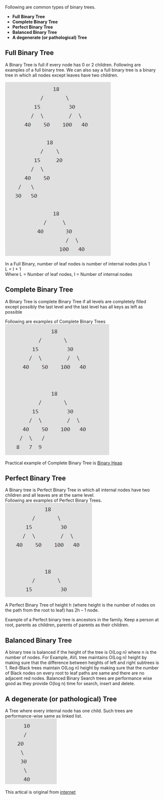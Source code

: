 
Following are common types of binary trees.

- **Full Binary Tree**    
- **Complete Binary Tree**    
- **Perfect Binary Tree**    
- **Balanced Binary Tree**    
- **A degenerate (or pathological) Tree**    


## Full Binary Tree

A Binary Tree is full if every node has 0 or 2 children. Following are examples of a full binary tree. We can also say a full binary tree is a binary tree in which all nodes except leaves have two children.

![FullBinaryTree](/images/fullBinaryTree.png)

In a Full Binary, number of leaf nodes is number of internal nodes plus 1    
       L = I + 1    
Where L = Number of leaf nodes, I = Number of internal nodes    

## Complete Binary Tree

A Binary Tree is complete Binary Tree if all levels are completely filled except possibly the last level and the last level has all keys as left as possible    

Following are examples of Complete Binary Trees    
![CompleteBinaryTree](/images/completeBinaryTree.png)

Practical example of Complete Binary Tree is [Binary Heap](https://www.geeksforgeeks.org/binary-heap/)

## Perfect Binary Tree

A Binary tree is Perfect Binary Tree in which all internal nodes have two children and all leaves are at the same level.    
Following are examples of Perfect Binary Trees.    
![PerfectBinaryTree](/images/perfectBinaryTree.png)    

A Perfect Binary Tree of height h (where height is the number of nodes on the path from the root to leaf) has 2h – 1 node.    

Example of a Perfect binary tree is ancestors in the family. Keep a person at root, parents as children, parents of parents as their children.    

## Balanced Binary Tree

A binary tree is balanced if the height of the tree is O(Log n) where n is the number of nodes. For Example, AVL tree maintains O(Log n) height by making sure that the difference between heights of left and right subtrees is 1. Red-Black trees maintain O(Log n) height by making sure that the number of Black nodes on every root to leaf paths are same and there are no adjacent red nodes. Balanced Binary Search trees are performance wise good as they provide O(log n) time for search, insert and delete.    

## A degenerate (or pathological) Tree
A Tree where every internal node has one child. Such trees are performance-wise same as linked list.  
![oneDegenerateTree](/images/oneDegenerateTree.png)


This artical is original from [internet](https://www.geeksforgeeks.org/binary-tree-set-3-types-of-binary-tree/)
